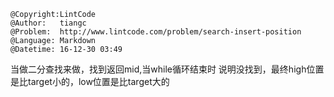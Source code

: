 ```
@Copyright:LintCode
@Author:   tiangc
@Problem:  http://www.lintcode.com/problem/search-insert-position
@Language: Markdown
@Datetime: 16-12-30 03:49
```

当做二分查找来做，找到返回mid,当while循环结束时
说明没找到，最终high位置是比target小的，low位置是比target大的